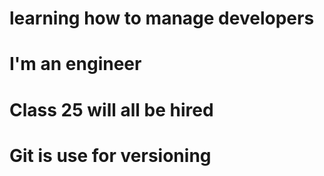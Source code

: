# learning how to manage developers
# I'm an engineer
# Class 25 will all be hired
# Git is use for versioning

